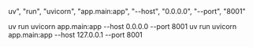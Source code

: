 uv", "run", "uvicorn", "app.main:app", "--host", "0.0.0.0", "--port", "8001"


uv run uvicorn app.main:app --host 0.0.0.0 --port 8001
uv run uvicorn app.main:app --host 127.0.0.1 --port 8001